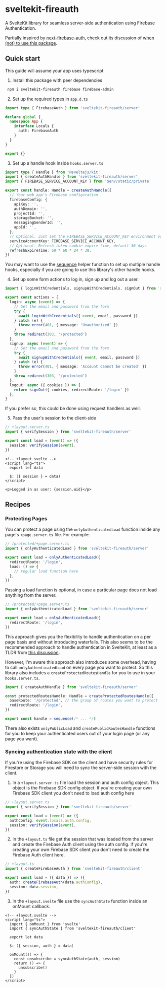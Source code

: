 # sveltekit-fireauth

A SvelteKit library for seamless server-side authentication using Firebase Authentication.

Partially inspired by [next-firebase-auth](https://github.com/gladly-team/next-firebase-auth), check out its discussion of [when (not) to use this package](https://github.com/gladly-team/next-firebase-auth#when-not-to-use-this-package).

## Quick start

This guide will assume your app uses typescript

1. Install this package with peer dependencies

```bash
 npm i sveltekit-fireauth firebase firebase-admin
```

2. Set up the required types in `app.d.ts`

```typescript
import type { FirebaseAuth } from 'sveltekit-fireauth/server'

declare global {
  namespace App {
    interface Locals {
      auth: FirebaseAuth
    }
  }
}

export {}
```

3. Set up a handle hook inside `hooks.server.ts`

```typescript
import type { Handle } from '@sveltejs/kit'
import { createAuthHandle } from 'sveltekit-fireauth/server'
import { FIREBASE_SERVICE_ACCOUNT_KEY } from '$env/static/private'

export const handle: Handle = createAuthHandle({
  // Your web app's Firebase configuration
  firebaseConfig: {
    apiKey: '',
    authDomain: '',
    projectId: '',
    storageBucket: '',
    messagingSenderId: '',
    appId: '',
  },
  // Optional. Just set the FIREBASE_SERVICE_ACCOUNT_KEY environment variable and the library will pick it up
  serviceAccountKey: FIREBASE_SERVICE_ACCOUNT_KEY,
  // Optional. Refresh token cookie expire time, default 30 days
  refreshExpireTime: 60 * 60 * 24 * 30,
})
```

You may want to use the [sequence](https://kit.svelte.dev/docs/modules#sveltejs-kit-hooks-sequence) helper function to set up multiple handle hooks, especially if you are going to use this library's other handle hooks.

4. Set up some form actions to log in, sign up and log out a user.

```typescript
import { loginWithCredentials, signupWithCredentials, signOut } from 'sveltekit-fireauth/server'

export const actions = {
  login: async (event) => {
    // Get the email and password from the form
    try {
      await loginWithCredentials({ event, email, password })
    } catch (e) {
      throw error(401, { message: 'Unauthorized' })
    }
    throw redirect(303, '/protected')
  },
  signup: async (event) => {
    // Get the email and password from the form
    try {
      await signupWithCredentials({ event, email, password })
    } catch (e) {
      throw error(401, { message: 'Account cannot be created' })
    }
    throw redirect(303, '/protected')
  },
  logout: async ({ cookies }) => {
    return signOut({ cookies, redirectRoute: '/login' })
  },
}
```

If you prefer so, this could be done using request handlers as well.

5. Pass the user's session to the client-side

```typescript
// +layout.server.ts
import { verifySession } from 'sveltekit-fireauth/server'

export const load = (event) => ({
  session: verifySession(event),
})
```

```svelte
<!-- +layout.svelte -->
<script lang="ts">
  export let data

  $: ({ session } = data)
</script>

<p>Logged in as user: {session.uid}</p>
```

## Recipes

### Protecting Pages

You can protect a page using the `onlyAuthenticatedLoad` function inside any page's `+page.server.ts` file. For example:

```typescript
// /protected/+page.server.ts
import { onlyAuthenticatedLoad } from 'sveltekit-fireauth/server'

export const load = onlyAuthenticatedLoad({
  redirectRoute: '/login',
  load: () => {
    // regular load function here
  },
})
```

Passing a load function is optional, in case a particular page does not load anything from the server.

```typescript
// /protected/+page.server.ts
import { onlyAuthenticatedLoad } from 'sveltekit-fireauth/server'

export const load = onlyAuthenticatedLoad({
  redirectRoute: '/login',
})
```

This approach gives you the flexibility to handle authentication on a per page basis and without introducing waterfalls. This also seems to be the recommended approach to handle authentication in SvelteKit, at least as a TLDR from [this discussion](https://github.com/sveltejs/kit/issues/6315).

However, I'm aware this approach also introduces some overhead, having to call `onlyAuthenticatedLoad` on every page you want to protect. So this library also includes a `createProtectedRoutesHandle` for you to use in your `hooks.server.ts`.

```typescript
import { createAuthHandle } from 'sveltekit-fireauth/server'

const protectedRoutesHandle: Handle = createProtectedRoutesHandle({
  baseRoute: '/protected', // the group of routes you want to protect
  redirectRoute: '/login',
})

export const handle = sequence(/* ... */)
```

There also exists `onlyPublicLoad` and `createPublicRoutesHandle` functions for you to keep your authenticated users out of your login page (or any page you want).

### Syncing authentication state with the client

If you're using the Firebase SDK on the client and have security rules for Firestore or Storage you will need to sync the server-side session with the client.

1. In a `+layout.server.ts` file load the session and auth config object. This object is the Firebase SDK config object. If you're creating your own Firebase SDK client you don't need to load auth config here

```typescript
// +layout.server.ts
import { verifySession } from 'sveltekit-fireauth/server'

export const load = (event) => ({
  authConfig: event.locals.auth.config,
  session: verifySession(event),
})
```

2. In the `+layout.ts` file get the session that was loaded from the server and create the Firebase Auth client using the auth config. If you're creating your own Firebase SDK client you don't need to create the Firebase Auth client here.

```typescript
// +layout.ts
import { createFirebaseAuth } from 'sveltekit-fireauth/client'

export const load = ({ data }) => ({
  auth: createFirebaseAuth(data.authConfig),
  session: data.session,
})
```

3. In the `+layout.svelte` file use the `syncAuthState` function inside an onMount callback.

```svelte
<!-- +layout.svelte -->
<script lang="ts">
  import { onMount } from 'svelte'
  import { syncAuthState } from 'sveltekit-fireauth/client'

  export let data

  $: ({ session, auth } = data)

  onMount(() => {
    const unsubscribe = syncAuthState(auth, session)
    return () => {
      unsubscribe()
    }
  })
</script>
```

